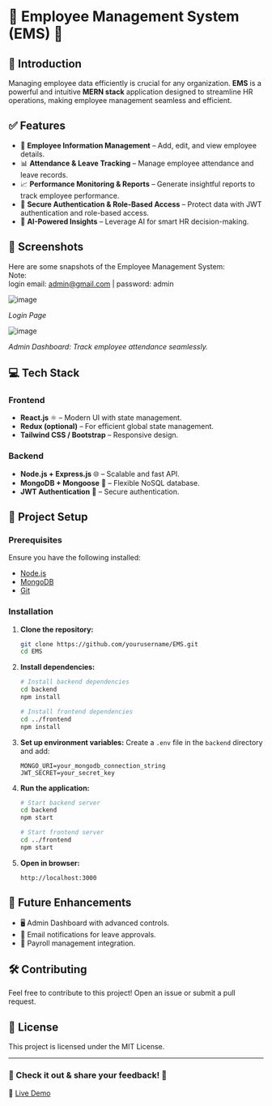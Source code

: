 # 🌟 Employee Management System (EMS) 🌟

## 🚀 Introduction
Managing employee data efficiently is crucial for any organization. **EMS** is a powerful and intuitive **MERN stack** application designed to streamline HR operations, making employee management seamless and efficient.

## ✅ Features
- 📂 **Employee Information Management** – Add, edit, and view employee details.
- 📊 **Attendance & Leave Tracking** – Manage employee attendance and leave records.
- 📈 **Performance Monitoring & Reports** – Generate insightful reports to track employee performance.
- 🔐 **Secure Authentication & Role-Based Access** – Protect data with JWT authentication and role-based access.
- 🤖 **AI-Powered Insights** – Leverage AI for smart HR decision-making.

## 📸 Screenshots
Here are some snapshots of the Employee Management System:
<br/>
Note:
<br/>
login email: admin@gmail.com | password: admin

![image](https://github.com/user-attachments/assets/77086be1-f9f5-4163-9e59-ab3204e970b0)

*Login Page*

![image](https://github.com/user-attachments/assets/84c6bed0-8e31-4a2b-8670-eb95fc246546)

*Admin Dashboard: Track employee attendance seamlessly.*


## 💻 Tech Stack
### Frontend
- **React.js** ⚛️ – Modern UI with state management.
- **Redux (optional)** – For efficient global state management.
- **Tailwind CSS / Bootstrap** – Responsive design.

### Backend
- **Node.js + Express.js** 🌐 – Scalable and fast API.
- **MongoDB + Mongoose** 🍃 – Flexible NoSQL database.
- **JWT Authentication** 🔑 – Secure authentication.

## 📂 Project Setup
### Prerequisites
Ensure you have the following installed:
- [Node.js](https://nodejs.org/)
- [MongoDB](https://www.mongodb.com/)
- [Git](https://git-scm.com/)

### Installation
1. **Clone the repository:**
   ```bash
   git clone https://github.com/yourusername/EMS.git
   cd EMS
   ```

2. **Install dependencies:**
   ```bash
   # Install backend dependencies
   cd backend
   npm install
   
   # Install frontend dependencies
   cd ../frontend
   npm install
   ```

3. **Set up environment variables:**
   Create a `.env` file in the `backend` directory and add:
   ```env
   MONGO_URI=your_mongodb_connection_string
   JWT_SECRET=your_secret_key
   ```

4. **Run the application:**
   ```bash
   # Start backend server
   cd backend
   npm start

   # Start frontend server
   cd ../frontend
   npm start
   ```

5. **Open in browser:**
   ```
   http://localhost:3000
   ```

## 🚀 Future Enhancements
- 🖥️ Admin Dashboard with advanced controls.
- 📧 Email notifications for leave approvals.
- 📅 Payroll management integration.

## 🛠 Contributing
Feel free to contribute to this project! Open an issue or submit a pull request.

## 📜 License
This project is licensed under the MIT License.

---
### 📢 Check it out & share your feedback! 🚀
🔗 [Live Demo]([https://lnkd.in/dBxqTvtU](https://ems-frontend-navy.vercel.app/login))  

